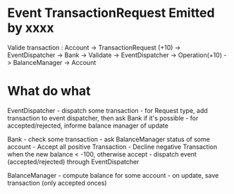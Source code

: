 # Event TransactionRequest Emitted by xxxx

Valide transaction : 
    Account -> TransactionRequest (+10) -> EventDispatcher -> Bank -> Validate -> EventDispatcher -> Operation(+10) -> BalanceManager -> Account

# What do what

EventDispatcher
    - dispatch some transaction
        - for Request type, add transaction to event dispatcher, then ask Bank if it's possible
        - for accepted/rejected, informe balance manager of update

Bank
    - check some transaction
        - ask BalanceManager status of some account
        - Accept all positive Transaction
        - Decline negative Transaction when the new balance < -100, otherwise accept
        - dispatch event (accepted/rejected) through EventDispatcher
        
BalanceManager
    - compute balance for some account
    - on update, save transaction (only accepted onces)


